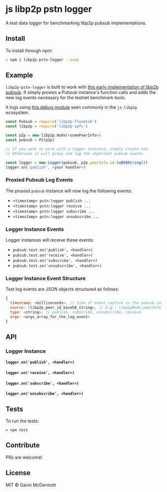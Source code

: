 # js libp2p pstn logger

A test data logger for benchmarking libp2p pubsub implementations.

## Install

To install through npm:

```sh
> npm i libp2p-pstn-logger --save
```

## Example

`libp2p-pstn-logger` is built to work with [this early implementation of libp2p pubsub](https://github.com/libp2p/js-libp2p-floodsub). It simply proxies a Pubsub instance's function calls and adds the new log events necessary for the testnet benchmark tools.

It logs using [this debug module](https://github.com/visionmedia/debug) seen commonly in the `js-libp2p` ecosystem. 

```JavaScript
const Pubsub = require('libp2p-floodsub')
const libp2p = require('libp2p-ipfs')

const p2p = new libp2p.Node(<somePeerInfo>)
const pubsub = PS(p2p)

// If you want to work with a logger instance, simply create one.
// Otherwise it will proxy and log the important pubsub events

const logger = new Logger(pubsub, p2p.peerInfo.id.toB58String())
logger.on('publish', <your handler>)
```

### Proxied Pubsub Log Events

The proxied `pubsub` instance will now log the following events:

- `<timestamp> pstn:logger publish ...`
- `<timestamp> pstn:logger receive ...`
- `<timestamp> pstn:logger subscribe ...`
- `<timestamp> pstn:logger unsubscribe ...`

### Logger Instance Events

Logger instances will receive these events:

- `pubsub.test.on('publish', <handler>)`
- `pubsub.test.on('receive', <handler>)` 
- `pubsub.test.on('subscribe', <handler>)`
- `pubsub.test.on('unsubscribe', <handler>)`

### Logger Instance Event Structure

Test log events are JSON objects structured as follows:

```JavaScript
{
  timestamp: <milliseconds>, // time of event capture in the pubsub instance
  source: <libp2p_peer_id_base58_string>, // E.g.: libp2pNode.peerInfo.id.toB58String()
  type: <string>, // publish, subscribe, unsubscribe, receive
  args: <args_array_for_the_log_event>
}
```

## API

### Logger Instance

#### `logger.on('publish', <handler>)`

#### `logger.on('receive', <handler>)`

#### `logger.on('subscribe', <handler>)`

#### `logger.on('unsubscribe', <handler>)`

## Tests

To run the tests:

`> npm test`

## Contribute

PRs are welcome!

## License

MIT © Gavin McDermott
